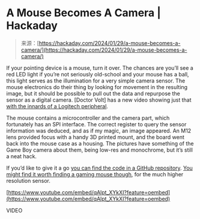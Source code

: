 <!--yml
category: 未分类
date: 2024-05-27 15:22:26
-->

# A Mouse Becomes A Camera | Hackaday

> 来源：[https://hackaday.com/2024/01/29/a-mouse-becomes-a-camera/](https://hackaday.com/2024/01/29/a-mouse-becomes-a-camera/)

If your pointing device is a mouse, turn it over. The chances are you’ll see a red LED light if you’re not seriously old-school and your mouse has a ball, this light serves as the illumination for a very simple camera sensor. The mouse electronics do their thing by looking for movement in the resulting image, but it should be possible to pull out the data and repurpose the sensor as a digital camera. [Doctor Volt] has a new video showing just that [with the innards of a Logitech peripheral](https://www.youtube.com/watch?v=qAlpt_XYkXI).

The mouse contains a microcontroller and the camera part, which fortunately has an SPI interface. The correct register to query the sensor information was deduced, and as if my magic, an image appeared. An M12 lens provided focus with a handy 3D printed mount, and the board went back into the mouse case as a housing. The pictures have something of the Game Boy camera about them, being low-res and monochrome, but it’s still a neat hack.

If you’d like to give it a go [you can find the code in a GitHub repository](https://github.com/michalin/mousecam). [You might find it worth finding a gaming mouse though](https://hackaday.com/2022/05/16/gaming-mouse-becomes-digital-camera/), for the much higher resolution sensor.

[https://www.youtube.com/embed/qAlpt_XYkXI?feature=oembed](https://www.youtube.com/embed/qAlpt_XYkXI?feature=oembed)

VIDEO